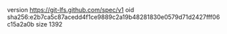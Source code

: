 version https://git-lfs.github.com/spec/v1
oid sha256:e2b7ca5c87acedd4f1ce9889c2a19b48281830e0579d71d2427fff06c15a2a0b
size 1392
